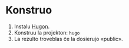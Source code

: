 # Konstruo

1.  Instalu [Hugon](https://gohugo.io/).
2.  Konstruu la projekton: `hugo`
3.  La rezulto troveblas ĉe la dosierujo «public».
